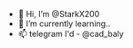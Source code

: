 - 👋 Hi, I’m @StarkX200
- 🌱 I’m currently learning.. 
- 📫 telegram I'd - @cad_baly

<!---
StarkX200/StarkX200 is a ✨ special ✨ repository because its `README.md` (this file) appears on your GitHub profile.
You can click the Preview link to take a look at your changes.
--->
